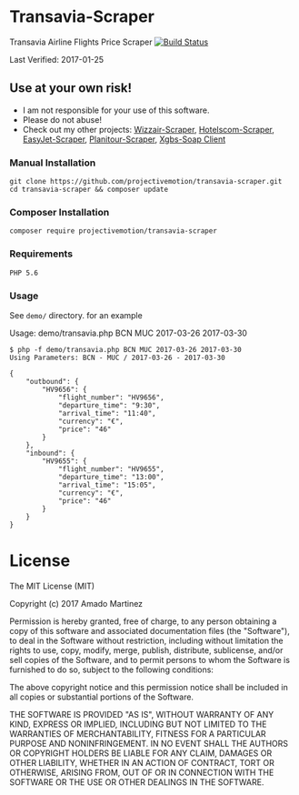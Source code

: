# Transavia-Scraper
Transavia Airline Flights Price Scraper
[![Build Status](https://travis-ci.org/projectivemotion/transavia-scraper.svg?branch=master)](https://travis-ci.org/projectivemotion/transavia-scraper)

Last Verified: 2017-01-25

## Use at your own risk!
* I am not responsible for your use of this software.
* Please do not abuse!
* Check out my other projects: [Wizzair-Scraper](https://github.com/projectivemotion/wizzair-scraper), [Hotelscom-Scraper](https://github.com/projectivemotion/hotelscom-scraper), [EasyJet-Scraper](https://github.com/projectivemotion/easyjet-scraper), [Planitour-Scraper](https://github.com/projectivemotion/planitour-scraper), [Xgbs-Soap Client](https://github.com/projectivemotion/xgbs-soap)

### Manual Installation
    git clone https://github.com/projectivemotion/transavia-scraper.git
    cd transavia-scraper && composer update
    
### Composer Installation
    composer require projectivemotion/transavia-scraper
    
### Requirements
    PHP 5.6

### Usage

See `demo/` directory. for an example

Usage: demo/transavia.php BCN MUC 2017-03-26 2017-03-30
```
$ php -f demo/transavia.php BCN MUC 2017-03-26 2017-03-30
Using Parameters: BCN - MUC / 2017-03-26 - 2017-03-30

{
    "outbound": {
        "HV9656": {
            "flight_number": "HV9656",
            "departure_time": "9:30",
            "arrival_time": "11:40",
            "currency": "€",
            "price": "46"
        }
    },
    "inbound": {
        "HV9655": {
            "flight_number": "HV9655",
            "departure_time": "13:00",
            "arrival_time": "15:05",
            "currency": "€",
            "price": "46"
        }
    }
}
```

# License
The MIT License (MIT)

Copyright (c) 2017 Amado Martinez

Permission is hereby granted, free of charge, to any person obtaining a copy
of this software and associated documentation files (the "Software"), to deal
in the Software without restriction, including without limitation the rights
to use, copy, modify, merge, publish, distribute, sublicense, and/or sell
copies of the Software, and to permit persons to whom the Software is
furnished to do so, subject to the following conditions:

The above copyright notice and this permission notice shall be included in all
copies or substantial portions of the Software.

THE SOFTWARE IS PROVIDED "AS IS", WITHOUT WARRANTY OF ANY KIND, EXPRESS OR
IMPLIED, INCLUDING BUT NOT LIMITED TO THE WARRANTIES OF MERCHANTABILITY,
FITNESS FOR A PARTICULAR PURPOSE AND NONINFRINGEMENT. IN NO EVENT SHALL THE
AUTHORS OR COPYRIGHT HOLDERS BE LIABLE FOR ANY CLAIM, DAMAGES OR OTHER
LIABILITY, WHETHER IN AN ACTION OF CONTRACT, TORT OR OTHERWISE, ARISING FROM,
OUT OF OR IN CONNECTION WITH THE SOFTWARE OR THE USE OR OTHER DEALINGS IN THE
SOFTWARE.
